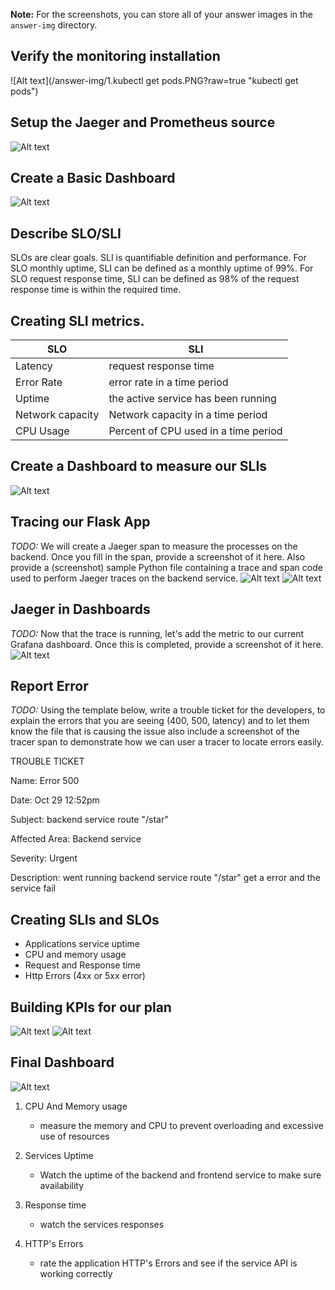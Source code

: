 **Note:** For the screenshots, you can store all of your answer images in the `answer-img` directory.

## Verify the monitoring installation
![Alt text](/answer-img/1.kubectl get pods.PNG?raw=true "kubectl get pods")


## Setup the Jaeger and Prometheus source
![Alt text](/answer-img/2.grafana.PNG?raw=true "grafana")


## Create a Basic Dashboard
![Alt text](/answer-img/3.prometheus.PNG?raw=true "prometheus")

## Describe SLO/SLI
SLOs are clear goals. SLI is quantifiable definition and performance.
For SLO monthly uptime, SLI can be defined as a monthly uptime of 99%.
For SLO request response time, SLI can be defined as 98% of the request response time is within the required time.

## Creating SLI metrics.
| SLO           | SLI           |
| ------------- | ------------- |
| Latency       | request response time |
| Error Rate  | error rate in a time period  |
| Uptime        | the active service has been running |
| Network capacity | Network capacity in a time period  |
| CPU Usage     | Percent of CPU used in a time period  |


## Create a Dashboard to measure our SLIs
![Alt text](/answer-img/4.dashboard.PNG?raw=true "dashboard")

## Tracing our Flask App
*TODO:*  We will create a Jaeger span to measure the processes on the backend. Once you fill in the span, provide a screenshot of it here. Also provide a (screenshot) sample Python file containing a trace and span code used to perform Jaeger traces on the backend service.
![Alt text](/answer-img/6.jaeger1.PNG?raw=true "jaeger")
![Alt text](/answer-img/6.jaeger2.PNG?raw=true "jaeger")


## Jaeger in Dashboards
*TODO:* Now that the trace is running, let's add the metric to our current Grafana dashboard. Once this is completed, provide a screenshot of it here.
![Alt text](/answer-img/7.dashboard2.PNG?raw=true "Jaeger in Dashboards")

## Report Error
*TODO:* Using the template below, write a trouble ticket for the developers, to explain the errors that you are seeing (400, 500, latency) and to let them know the file that is causing the issue also include a screenshot of the tracer span to demonstrate how we can user a tracer to locate errors easily.

TROUBLE TICKET

Name: Error 500

Date: Oct 29 12:52pm

Subject: backend service route "/star"

Affected Area: Backend service 

Severity: Urgent 

Description: went running backend service route "/star" get a error and the service fail


## Creating SLIs and SLOs
- Applications service uptime 
- CPU and memory usage 
- Request and Response time 
- Http Errors (4xx or 5xx error)

## Building KPIs for our plan
![Alt text](/answer-img/8.KPI.PNG?raw=true "KPIs1")
![Alt text](/answer-img/8.KPI2.PNG?raw=true "KPIs2")

## Final Dashboard

![Alt text](/answer-img/9.final.PNG?raw=true "final")


1. CPU And Memory usage 
    - measure the memory and CPU to prevent overloading and excessive use of resources 

2. Services Uptime
    - Watch the uptime of the backend and frontend service to make sure availability

3. Response time
    - watch the services responses 

4. HTTP's Errors 
    - rate the application HTTP's Errors and see if the service API is working correctly 
